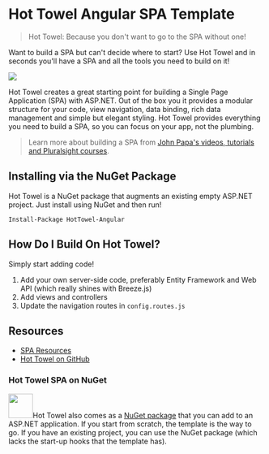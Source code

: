 # Hot Towel Angular SPA Template #

> Hot Towel: Because you don't want to go to the SPA without one!

Want to build a SPA but can't decide where to start? Use Hot Towel and in seconds you'll have a SPA and all the tools you need to build on it! 

![](http://www.johnpapa.net/wp-content/uploads/2013/09/HotTowel-NG-Preview.png)

Hot Towel creates a great starting point for building a Single Page Application (SPA) with ASP.NET. Out of the box you it provides a modular structure for your code, view navigation, data binding, rich data management and simple but elegant styling. Hot Towel provides everything you need to build a SPA, so you can focus on your app, not the plumbing.

> Learn more about building a SPA from [John Papa's videos, tutorials and Pluralsight courses](http://johnpapa.net/spa).

## Installing via the NuGet Package ##
Hot Towel is a NuGet package that augments an existing empty ASP.NET project. Just install using NuGet and then run!

    Install-Package HotTowel-Angular

## How Do I Build On Hot Towel? ##
Simply start adding code! 

1. Add your own server-side code, preferably Entity Framework and Web API (which really shines with Breeze.js)
2. Add views and controllers
3. Update the navigation routes in `config.routes.js`

## Resources ##

+ [SPA Resources](http://johnpapa.net/spa)
+ [Hot Towel on GitHub](https://github.com/johnpapa/HotTowel)

### Hot Towel SPA on NuGet ###
<img src="http://www.johnpapa.net/wp-content/images/towelicon.png" width="48" height="48" class="alignleft" />Hot Towel also comes as a <a href="http://nuget.org/packages/HotTowel/" target="_blank">NuGet package</a> that you can add to an ASP.NET application. If you start from scratch, the template is the way to go. If you have an existing project, you can use the NuGet package (which lacks the start-up hooks that the template has).
